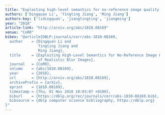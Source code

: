 ```yaml
---
title: "Exploiting high-level semantics for no-reference image quality assessment of realistic blur images"
authors: ['Dingquan Li', 'Tingting Jiang', 'Ming Jiang']
authors-key: ['lidingquan', 'jiangtingting', 'jiangming']
year: "2018"
article-link: "http://arxiv.org/abs/1810.08169"
venue: "CoRR"
bibex: "@article{DBLP:journals/corr/abs-1810-08169,
  author    = {Dingquan Li and
               Tingting Jiang and
               Ming Jiang},
  title     = {Exploiting High-Level Semantics for No-Reference Image Quality Assessment
               of Realistic Blur Images},
  journal   = {CoRR},
  volume    = {abs/1810.08169},
  year      = {2018},
  url       = {http://arxiv.org/abs/1810.08169},
  archivePrefix = {arXiv},
  eprint    = {1810.08169},
  timestamp = {Thu, 01 Nov 2018 18:03:07 +0100},
  biburl    = {https://dblp.org/rec/journals/corr/abs-1810-08169.bib},
  bibsource = {dblp computer science bibliography, https://dblp.org}
}"
---
```

